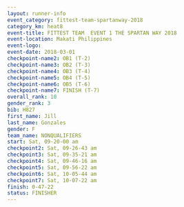 ```yaml
---
layout: runner-info 
event_category: fittest-team-spartanway-2018 
category_km: heat8 
event-title: FITTEST TEAM  EVENT 1 THE SPARTAN WAY 2018 
event-location: Makati Philippines 
event-logo: 
event-date: 2018-03-01 
checkpoint-name2: OB1 (T-2) 
checkpoint-name3: OB2 (T-3) 
checkpoint-name4: OB3 (T-4) 
checkpoint-name5: OB4 (T-5) 
checkpoint-name6: OB5 (T-6) 
checkpoint-name7: FINISH (T-7) 
overall_rank: 10
gender_rank: 3
bib: H827
first_name: Jill
last_name: Gonzales
gender: F
team_name: NONQUALIFIERS
start: Sat, 09-20-00 am
checkpoint2: Sat, 09-26-43 am
checkpoint3: Sat, 09-35-21 am
checkpoint4: Sat, 09-46-16 am
checkpoint5: Sat, 09-56-22 am
checkpoint6: Sat, 10-05-44 am
checkpoint7: Sat, 10-07-22 am
finish: 0-47-22
status: FINISHER
---
```


